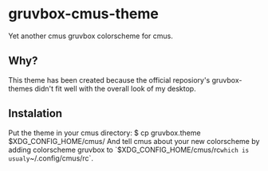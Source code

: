 # gruvbox-cmus-theme
Yet another cmus gruvbox colorscheme for cmus.

## Why?

This theme has been created because the official reposiory's gruvbox-themes
didn't fit well with the overall look of my desktop.

## Instalation

Put the theme in your cmus directory:
	$ cp gruvbox.theme $XDG_CONFIG_HOME/cmus/
And tell cmus about your new colorscheme by adding
	colorscheme gruvbox
to `$XDG_CONFIG_HOME/cmus/rc` which is usualy `~/.config/cmus/rc`.
